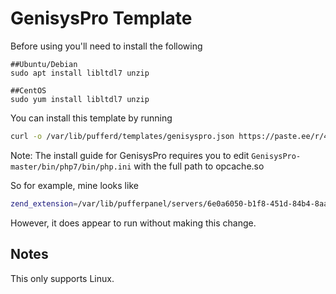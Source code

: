 # GenisysPro Template

Before using you'll need to install the following

```
##Ubuntu/Debian
sudo apt install libltdl7 unzip
```
```
##CentOS
sudo yum install libltdl7 unzip
```

You can install this template by running

```bash
curl -o /var/lib/pufferd/templates/genisyspro.json https://paste.ee/r/4BBcl/0 && chown pufferd:pufferd /var/lib/pufferd/templates/genisyspro.json
```

Note: The install guide for GenisysPro requires you to edit `GenisysPro-master/bin/php7/bin/php.ini` with the full path to opcache.so

So for example, mine looks like
```bash
zend_extension=/var/lib/pufferpanel/servers/6e0a6050-b1f8-451d-84b4-8aa01a77d94b/GenisysPro-master/bin/php7/lib/php/extensions/no-debug-zts-20151012/opcache.so
```

However, it does appear to run without making this change.

## Notes

This only supports Linux.